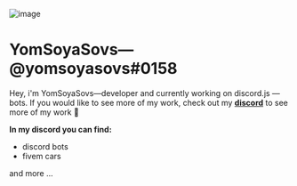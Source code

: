 ![image](https://user-images.githubusercontent.com/64097939/167210913-81be7462-73a1-4fba-b8a1-2eb2215fcc49.png)

# YomSoyaSovs—@yomsoyasovs#0158

Hey, i'm YomSoyaSovs—developer and currently working on discord.js — bots. If you would like to see more of my work, check out my **[discord](https://discord.gg/CeCur92mYa)** to see more of my work 🦜

**In my discord you can find:**

- discord bots
- fivem cars

and more ...
